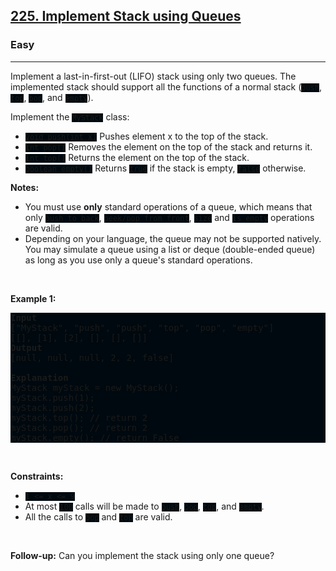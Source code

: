 <h2><a href="https://leetcode.com/problems/implement-stack-using-queues/">225. Implement Stack using Queues</a></h2><h3>Easy</h3><hr><div><p>Implement a last-in-first-out (LIFO) stack using only two queues. The implemented stack should support all the functions of a normal stack (<code style="background: rgb(0, 9, 15) !important;">push</code>, <code style="background: rgb(0, 9, 15) !important;">top</code>, <code style="background: rgb(0, 9, 15) !important;">pop</code>, and <code style="background: rgb(0, 9, 15) !important;">empty</code>).</p>

<p>Implement the <code style="background: rgb(0, 9, 15) !important;">MyStack</code> class:</p>

<ul>
	<li><code style="background: rgb(0, 9, 15) !important;">void push(int x)</code> Pushes element x to the top of the stack.</li>
	<li><code style="background: rgb(0, 9, 15) !important;">int pop()</code> Removes the element on the top of the stack and returns it.</li>
	<li><code style="background: rgb(0, 9, 15) !important;">int top()</code> Returns the element on the top of the stack.</li>
	<li><code style="background: rgb(0, 9, 15) !important;">boolean empty()</code> Returns <code style="background: rgb(0, 9, 15) !important;">true</code> if the stack is empty, <code style="background: rgb(0, 9, 15) !important;">false</code> otherwise.</li>
</ul>

<p><b>Notes:</b></p>

<ul>
	<li>You must use <strong>only</strong> standard operations of a queue, which means that only <code style="background: rgb(0, 9, 15) !important;">push to back</code>, <code style="background: rgb(0, 9, 15) !important;">peek/pop from front</code>, <code style="background: rgb(0, 9, 15) !important;">size</code> and <code style="background: rgb(0, 9, 15) !important;">is empty</code> operations are valid.</li>
	<li>Depending on your language, the queue may not be supported natively. You may simulate a queue using a list or deque (double-ended queue) as long as you use only a queue's standard operations.</li>
</ul>

<p>&nbsp;</p>
<p><strong class="example">Example 1:</strong></p>

<pre style="background: rgb(0, 9, 15) !important;"><strong>Input</strong>
["MyStack", "push", "push", "top", "pop", "empty"]
[[], [1], [2], [], [], []]
<strong>Output</strong>
[null, null, null, 2, 2, false]

<strong>Explanation</strong>
MyStack myStack = new MyStack();
myStack.push(1);
myStack.push(2);
myStack.top(); // return 2
myStack.pop(); // return 2
myStack.empty(); // return False
</pre>

<p>&nbsp;</p>
<p><strong>Constraints:</strong></p>

<ul>
	<li><code style="background: rgb(0, 9, 15) !important;">1 &lt;= x &lt;= 9</code></li>
	<li>At most <code style="background: rgb(0, 9, 15) !important;">100</code> calls will be made to <code style="background: rgb(0, 9, 15) !important;">push</code>, <code style="background: rgb(0, 9, 15) !important;">pop</code>, <code style="background: rgb(0, 9, 15) !important;">top</code>, and <code style="background: rgb(0, 9, 15) !important;">empty</code>.</li>
	<li>All the calls to <code style="background: rgb(0, 9, 15) !important;">pop</code> and <code style="background: rgb(0, 9, 15) !important;">top</code> are valid.</li>
</ul>

<p>&nbsp;</p>
<p><strong>Follow-up:</strong> Can you implement the stack using only one queue?</p>
</div>
